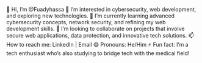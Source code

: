 👋 Hi, I’m @Fuadyhassa
👀 I’m interested in cybersecurity, web development, and exploring new technologies.
🌱 I’m currently learning advanced cybersecurity concepts, network security, and refining my web development skills.
💞️ I’m looking to collaborate on projects that involve secure web applications, data protection, and innovative tech solutions.
📫 How to reach me: LinkedIn | Email
😄 Pronouns: He/Him
⚡ Fun fact: I’m a tech enthusiast who’s also studying to bridge tech with the medical field!
<!--- Fuadyhassa/Fuadyhassa is a ✨ special ✨ repository because its `README.md` (this file) appears on your GitHub profile. You can click the Preview link to take a look at your changes. --->
